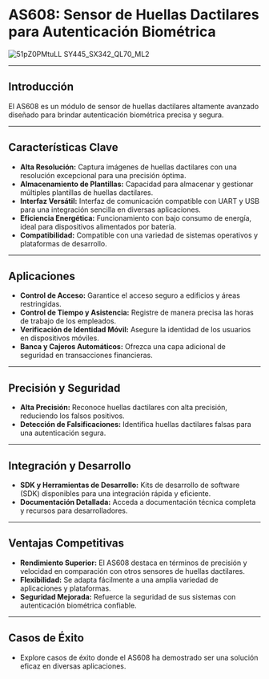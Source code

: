 # AS608: Sensor de Huellas Dactilares para Autenticación Biométrica

![51pZ0PMtuLL _SY445_SX342_QL70_ML2_](https://github.com/chrisroman20/chrisroman20.github.io/assets/80359391/8acb493e-b4a1-4632-b934-0ecee12fe1f0) 

---

## Introducción

El AS608 es un módulo de sensor de huellas dactilares altamente avanzado diseñado para brindar autenticación biométrica precisa y segura.

---

## Características Clave

- **Alta Resolución:** Captura imágenes de huellas dactilares con una resolución excepcional para una precisión óptima.
- **Almacenamiento de Plantillas:** Capacidad para almacenar y gestionar múltiples plantillas de huellas dactilares.
- **Interfaz Versátil:** Interfaz de comunicación compatible con UART y USB para una integración sencilla en diversas aplicaciones.
- **Eficiencia Energética:** Funcionamiento con bajo consumo de energía, ideal para dispositivos alimentados por batería.
- **Compatibilidad:** Compatible con una variedad de sistemas operativos y plataformas de desarrollo.

---

## Aplicaciones

- **Control de Acceso:** Garantice el acceso seguro a edificios y áreas restringidas.
- **Control de Tiempo y Asistencia:** Registre de manera precisa las horas de trabajo de los empleados.
- **Verificación de Identidad Móvil:** Asegure la identidad de los usuarios en dispositivos móviles.
- **Banca y Cajeros Automáticos:** Ofrezca una capa adicional de seguridad en transacciones financieras.

---

## Precisión y Seguridad

- **Alta Precisión:** Reconoce huellas dactilares con alta precisión, reduciendo los falsos positivos.
- **Detección de Falsificaciones:** Identifica huellas dactilares falsas para una autenticación segura.

---

## Integración y Desarrollo

- **SDK y Herramientas de Desarrollo:** Kits de desarrollo de software (SDK) disponibles para una integración rápida y eficiente.
- **Documentación Detallada:** Acceda a documentación técnica completa y recursos para desarrolladores.

---

## Ventajas Competitivas

- **Rendimiento Superior:** El AS608 destaca en términos de precisión y velocidad en comparación con otros sensores de huellas dactilares.
- **Flexibilidad:** Se adapta fácilmente a una amplia variedad de aplicaciones y plataformas.
- **Seguridad Mejorada:** Refuerce la seguridad de sus sistemas con autenticación biométrica confiable.

---

## Casos de Éxito

- Explore casos de éxito donde el AS608 ha demostrado ser una solución eficaz en diversas aplicaciones.
